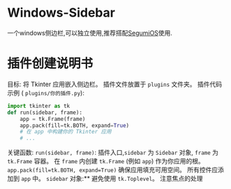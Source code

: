 # Windows-Sidebar
一个windows侧边栏,可以独立使用,推荐搭配[SegumiOS](https://github.com/sedoruee/SegumiOS)使用.
# 插件创建说明书
目标: 将 Tkinter 应用嵌入侧边栏。
插件文件放置于 `plugins` 文件夹。
插件代码示例 ( `plugins/你的插件.py`):
```python
import tkinter as tk
def run(sidebar, frame):
    app = tk.Frame(frame)
    app.pack(fill=tk.BOTH, expand=True)
    # 在 app 中构建你的 Tkinter 应用
    # ...
```
关键函数:
   `run(sidebar, frame)`: 插件入口,`sidebar` 为 `Sidebar` 对象, `frame` 为 `tk.Frame` 容器。
   在 `frame` 内创建 `tk.Frame` (例如 `app`) 作为你应用的根。
   `app.pack(fill=tk.BOTH, expand=True)` 确保应用填充可用空间。
   所有控件应添加到 `app` 中。
`sidebar` 对象:**
避免使用 `tk.Toplevel`。
注意焦点的处理
